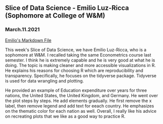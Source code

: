 ## Slice of Data Science - Emilio Luz-Ricca (Sophomore at College of W&M)
### March.11.2021
[Emilio's Markdown File](https://wmdsp.slack.com/files/U01JVGU7TGE/F01QJ5CA9HV/slice_of_ds.rmd)

This week's Slice of Data Science, we have Emilio Luz-Ricca, who is a sophomore at W&M. I recalled taking the same Econometrics course last semester. 
I think he is extremely capable and he is very good at what he is doing. The topic is making cleaner and more accessible visualizations in R. He explains his reasons for choosing R which are reproducibility and transparency.
Specifically, he focuses on the tidyverse package. Tidyverse is used for data wrangling and plotting. 

He provided an example of Education expenditure over years for three nations, the United States, the United Kingdom, and Germany.
He went over the plot steps by steps. He add elements gradually. He first remove the x label, then remove legend and add text
for eeach country. He emphasizes on the thematic color for each nation as well. Overall, I really like his advice on recreating plots that we like as a good way to practice R. 

